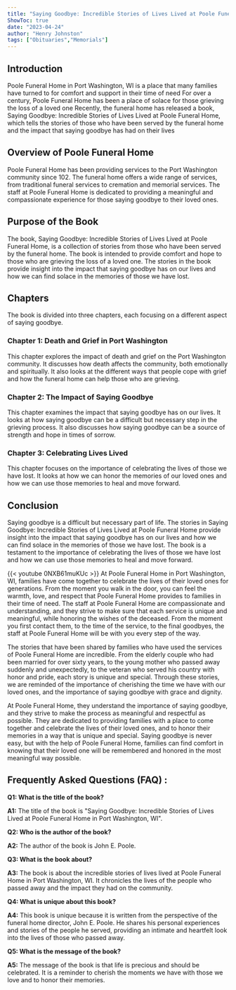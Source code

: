 ```yaml
---
title: "Saying Goodbye: Incredible Stories of Lives Lived at Poole Funeral Home in Port Washington, WI"
ShowToc: true 
date: "2023-04-24"
author: "Henry Johnston" 
tags: ["Obituaries","Memorials"]
---
```

## Introduction

Poole Funeral Home in Port Washington, WI is a place that many families have turned to for comfort and support in their time of need For over a century, Poole Funeral Home has been a place of solace for those grieving the loss of a loved one Recently, the funeral home has released a book, Saying Goodbye: Incredible Stories of Lives Lived at Poole Funeral Home, which tells the stories of those who have been served by the funeral home and the impact that saying goodbye has had on their lives 

## Overview of Poole Funeral Home 

Poole Funeral Home has been providing services to the Port Washington community since 102. The funeral home offers a wide range of services, from traditional funeral services to cremation and memorial services. The staff at Poole Funeral Home is dedicated to providing a meaningful and compassionate experience for those saying goodbye to their loved ones. 

## Purpose of the Book

The book, Saying Goodbye: Incredible Stories of Lives Lived at Poole Funeral Home, is a collection of stories from those who have been served by the funeral home. The book is intended to provide comfort and hope to those who are grieving the loss of a loved one. The stories in the book provide insight into the impact that saying goodbye has on our lives and how we can find solace in the memories of those we have lost. 

## Chapters

The book is divided into three chapters, each focusing on a different aspect of saying goodbye. 

### Chapter 1: Death and Grief in Port Washington

This chapter explores the impact of death and grief on the Port Washington community. It discusses how death affects the community, both emotionally and spiritually. It also looks at the different ways that people cope with grief and how the funeral home can help those who are grieving. 

### Chapter 2: The Impact of Saying Goodbye

This chapter examines the impact that saying goodbye has on our lives. It looks at how saying goodbye can be a difficult but necessary step in the grieving process. It also discusses how saying goodbye can be a source of strength and hope in times of sorrow. 

### Chapter 3: Celebrating Lives Lived

This chapter focuses on the importance of celebrating the lives of those we have lost. It looks at how we can honor the memories of our loved ones and how we can use those memories to heal and move forward. 

## Conclusion

Saying goodbye is a difficult but necessary part of life. The stories in Saying Goodbye: Incredible Stories of Lives Lived at Poole Funeral Home provide insight into the impact that saying goodbye has on our lives and how we can find solace in the memories of those we have lost. The book is a testament to the importance of celebrating the lives of those we have lost and how we can use those memories to heal and move forward.

{{< youtube 0NXB61muKUc >}} 
At Poole Funeral Home in Port Washington, WI, families have come together to celebrate the lives of their loved ones for generations. From the moment you walk in the door, you can feel the warmth, love, and respect that Poole Funeral Home provides to families in their time of need. The staff at Poole Funeral Home are compassionate and understanding, and they strive to make sure that each service is unique and meaningful, while honoring the wishes of the deceased. From the moment you first contact them, to the time of the service, to the final goodbyes, the staff at Poole Funeral Home will be with you every step of the way. 

The stories that have been shared by families who have used the services of Poole Funeral Home are incredible. From the elderly couple who had been married for over sixty years, to the young mother who passed away suddenly and unexpectedly, to the veteran who served his country with honor and pride, each story is unique and special. Through these stories, we are reminded of the importance of cherishing the time we have with our loved ones, and the importance of saying goodbye with grace and dignity. 

At Poole Funeral Home, they understand the importance of saying goodbye, and they strive to make the process as meaningful and respectful as possible. They are dedicated to providing families with a place to come together and celebrate the lives of their loved ones, and to honor their memories in a way that is unique and special. Saying goodbye is never easy, but with the help of Poole Funeral Home, families can find comfort in knowing that their loved one will be remembered and honored in the most meaningful way possible.

## Frequently Asked Questions (FAQ) :
**Q1: What is the title of the book?**

**A1:** The title of the book is "Saying Goodbye: Incredible Stories of Lives Lived at Poole Funeral Home in Port Washington, WI".

**Q2: Who is the author of the book?**

**A2:** The author of the book is John E. Poole.

**Q3: What is the book about?**

**A3:** The book is about the incredible stories of lives lived at Poole Funeral Home in Port Washington, WI. It chronicles the lives of the people who passed away and the impact they had on the community.

**Q4: What is unique about this book?**

**A4:** This book is unique because it is written from the perspective of the funeral home director, John E. Poole. He shares his personal experiences and stories of the people he served, providing an intimate and heartfelt look into the lives of those who passed away.

**Q5: What is the message of the book?**

**A5:** The message of the book is that life is precious and should be celebrated. It is a reminder to cherish the moments we have with those we love and to honor their memories.



